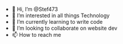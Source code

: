 - 👋 Hi, I’m @Stef473
- 👀 I’m interested in all things Technology  
- 🌱 I’m currently learning to write code
- 💞️ I’m looking to collaborate on website dev
- 📫 How to reach me 

<!---
Stef473/Stef473 is a ✨ special ✨ repository because its `README.md` (this file) appears on your GitHub profile.
You can click the Preview link to take a look at your changes.
--->
